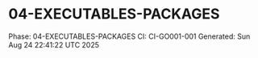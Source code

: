 # 04-EXECUTABLES-PACKAGES
Phase: 04-EXECUTABLES-PACKAGES
CI: CI-GO001-001
Generated: Sun Aug 24 22:41:22 UTC 2025
